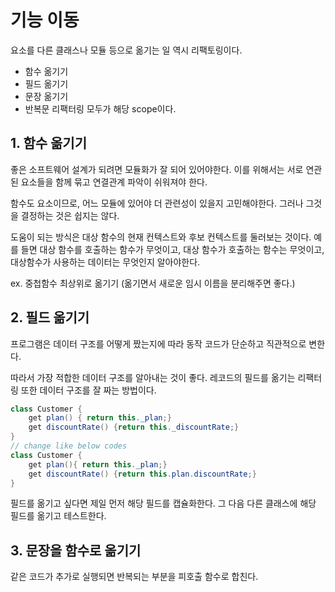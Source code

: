 # 기능 이동
요소를 다른 클래스나 모듈 등으로 옮기는 일 역시 리팩토링이다. 
- 함수 옮기기
- 필드 옮기기
- 문장 옮기기
- 반복문 리팩터링 모두가 해당 scope이다.

## 1. 함수 옮기기
좋은 소프트웨어 설계가 되려면 모듈화가 잘 되어 있어야한다. 
이를 위해서는 서로 연관된 요소들을 함께 묶고 연결관계 파악이 쉬워져야 한다. 

함수도 요소이므로, 어느 모듈에 있어야 더 관련성이 있을지 고민해야한다. 그러나 그것을 결정하는 것은 쉽지는 않다.

도움이 되는 방식은 대상 함수의 현재 컨텍스트와 후보 컨텍스트를 둘러보는 것이다. 
예를 들면 대상 함수를 호출하는 함수가 무엇이고, 대상 함수가 호출하는 함수는 무엇이고, 대상함수가 사용하는 데이터는 무엇인지 알아야한다. 

ex. 중첩함수 최상위로 옮기기 (옮기면서 새로운 임시 이름을 분리해주면 좋다.)

## 2. 필드 옮기기
프로그램은 데이터 구조를 어떻게 짰는지에 따라 동작 코드가 단순하고 직관적으로 변한다. 

따라서 가장 적합한 데이터 구조를 알아내는 것이 좋다. 
레코드의 필드를 옮기는 리팩터링 또한 데이터 구조를 잘 짜는 방법이다.
```java
class Customer {
    get plan() { return this._plan;}
    get discountRate() {return this._discountRate;}
}
// change like below codes
class Customer {
    get plan(){ return this._plan;}
    get discountRate() {return this.plan.discountRate;}
}
```

필드를 옮기고 싶다면 제일 먼저 해당 필드를 캡슐화한다. 그 다음 다른 클래스에 해당 필드를 옮기고 테스트한다. 

## 3. 문장을 함수로 옮기기
같은 코드가 추가로 실행되면 반복되는 부분을 피호출 함수로 합친다. 